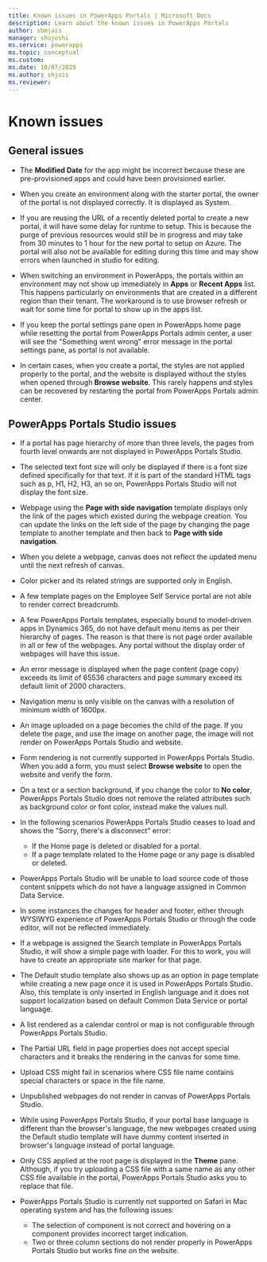 ```yaml
---
title: Known issues in PowerApps Portals | Microsoft Docs
description: Learn about the known issues in PowerApps Portals 
author: sbmjais
manager: shujoshi
ms.service: powerapps
ms.topic: conceptual
ms.custom: 
ms.date: 10/07/2019
ms.author: shjais
ms.reviewer:
---
```


# Known issues


## General issues

- The **Modified Date** for the app might be incorrect because these are pre-provisioned apps and could have been provisioned earlier.

- When you create an environment along with the starter portal, the owner of the portal is not displayed correctly. It is displayed as System.

- If you are reusing the URL of a recently deleted portal to create a new portal, it will have some delay for runtime to setup. This is because the purge of previous resources would still be in progress and may take from 30 minutes to 1 hour for the new portal to setup on Azure. The portal will also not be available for editing during this time and may show errors when launched in studio for editing.

- When switching an environment in PowerApps, the portals within an environment may not show up immediately in **Apps** or **Recent Apps** list. This happens particularly on environments that are created in a different region than their tenant. The workaround is to use browser refresh or wait for some time for portal to show up in the apps list.

- If you keep the portal settings pane open in PowerApps home page while resetting the portal from PowerApps Portals admin center, a user will see the "Something went wrong" error message in the portal settings pane, as portal is not available.

- In certain cases, when you create a portal, the styles are not applied properly to the portal, and the website is displayed without the styles when opened through **Browse website**. This rarely happens and styles can be recovered by restarting the portal from PowerApps Portals admin center.

## PowerApps Portals Studio issues

- If a portal has page hierarchy of more than three levels, the pages from fourth level onwards are not displayed in PowerApps Portals Studio.

- The selected text font size will only be displayed if there is a font size defined specifically for that text. If it is part of the standard HTML tags such as p, H1, H2, H3, an so on, PowerApps Portals Studio will not display the font size.

- Webpage using the **Page with side navigation** template displays only the link of the pages which existed during the webpage creation. You can update the links on the left side of the page by changing the page template to another template and then back to **Page with side navigation**.

- When you delete a webpage, canvas does not reflect the updated menu until the next refresh of canvas.

- Color picker and its related strings are supported only in English.

- A few template pages on the Employee Self Service portal are not able to render correct breadcrumb.

- A few PowerApps Portals templates, especially bound to model-driven apps in Dynamics 365, do not have default menu items as per their hierarchy of pages. The reason is that there is not page order available in all or few of the webpages. Any portal without the display order of webpages will have this issue.

- An error message is displayed when the page content (page copy) exceeds its limit of 65536 characters and page summary exceed its default limit of 2000 characters.

- Navigation menu is only visible on the canvas with a resolution of minimum width of 1600px.

- An image uploaded on a page becomes the child of the page. If you delete the page, and use the image on another page, the image will not render on PowerApps Portals Studio and website.

- Form rendering is not currently supported in PowerApps Portals Studio. When you add a form, you must select **Browse website** to open the website and verify the form.

- On a text or a section background, if you change the color to **No color**, PowerApps Portals Studio does not remove the related attributes such as background color or font color, instead make the values null.

- In the following scenarios PowerApps Portals Studio ceases to load and shows the "Sorry, there's a disconnect" error:
    - If the Home page is deleted or disabled for a portal.
    - If a page template related to the Home page or any page is disabled or deleted.

- PowerApps Portals Studio will be unable to load source code of those content snippets which do not have a language assigned in Common Data Service.

- In some instances the changes for header and footer, either through WYSIWYG experience of PowerApps Portals Studio or through the code editor, will not be reflected immediately.

- If a webpage is assigned the Search template in PowerApps Portals Studio, it will show a simple page with loader. For this to work, you will have to create an appropriate site marker for that page.

- The Default studio template also shows up as an option in page template while creating a new page once it is used in PowerApps Portals Studio. Also, this template is only inserted in English language and it does not support localization based on default Common Data Service or portal language.

- A list rendered as a calendar control or map is not configurable through PowerApps Portals Studio.

- The Partial URL field in page properties does not accept special characters and it breaks the rendering in the canvas for some time. 

- Upload CSS might fail in scenarios where CSS file name contains special characters or space in the file name.

- Unpublished webpages do not render in canvas of PowerApps Portals Studio.

- While using PowerApps Portals Studio, if your portal base language is different than the browser's language, the new webpages created using the Default studio template will have dummy content inserted in browser's language instead of portal language.

- Only CSS applied at the root page is displayed in the **Theme** pane. Although, if you try uploading a CSS file with a same name as any other CSS file available in the portal, PowerApps Portals Studio asks you to replace that file.

- PowerApps Portals Studio is currently not supported on Safari in Mac operating system and has the following issues:
    - The selection of component is not correct and hovering on a component provides incorrect target indication.
    - Two or three column sections do not render properly in PowerApps Portals Studio but works fine on the website.

